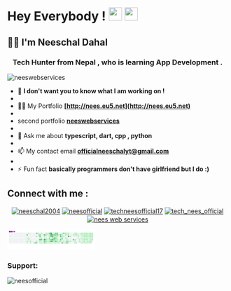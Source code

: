 # Hey Everybody ! <img src= "https://media2.giphy.com/media/Lm5hxmmI6ucOQGfjKj/giphy.gif?cid=6c09b952o9xti0m387z597k2xqipch3qmqjydym98oef87ve&rid=giphy.gif&ct=s" width= "30" height= "30"> <img src= "https://media.tenor.com/images/2adfe94e69139f3e22623b61d375a7a7/tenor.gif" width= "30" height= "30">
## 👋👋 I'm Neeschal Dahal
<h3 align="center">Tech Hunter from Nepal , who is learning App Development .</h3>
<p align="left"> <img src="https://komarev.com/ghpvc/?username=neeswebservices&label=Profile%20views&color=0e75b6&style=flat" alt="neeswebservices" /> </p>

- 🔭 **I don't want you to know what I am working on !**
- 
- 👨‍💻 My Portfolio **[http://nees.eu5.net](http://nees.eu5.net)**
- 
-  second portfolio **[neeswebservices](https://neeswebservices.netlify.app)**
-  
- 💬 Ask me about **typescript, dart, cpp , python**
- 
- 📫 My contact email **officialneeschalyt@gmail.com**
- 
- ⚡ Fun fact **basically programmers don't have girlfriend but I do :)**

## Connect with me :
<p align="center">
<a href="https://codepen.io/neeschal2004" target="blank"><img align="center" src="https://raw.githubusercontent.com/rahuldkjain/github-profile-readme-generator/master/src/images/icons/Social/codepen.svg" alt="neeschal2004" height="30" width="40" /></a>
<a href="https://twitter.com/neeswebservices" target="blank"><img align="center" src="https://raw.githubusercontent.com/rahuldkjain/github-profile-readme-generator/master/src/images/icons/Social/twitter.svg" alt="neesofficial" height="30" width="40" /></a>
<a href="https://fb.com/techneesofficial17" target="blank"><img align="center" src="https://raw.githubusercontent.com/rahuldkjain/github-profile-readme-generator/master/src/images/icons/Social/facebook.svg" alt="techneesofficial17" height="30" width="40" /></a>
<a href="https://instagram.com/neeswebservices" target="blank"><img align="center" src="https://raw.githubusercontent.com/rahuldkjain/github-profile-readme-generator/master/src/images/icons/Social/instagram.svg" alt="tech_nees_official" height="30" width="40" /></a>
<a href="https://www.youtube.com/c/nees web services" target="blank"><img align="center" src="https://raw.githubusercontent.com/rahuldkjain/github-profile-readme-generator/master/src/images/icons/Social/youtube.svg" alt="nees web services" height="30" width="40" /></a>
</p>
<img width='200px' src='./gitsnake.gif' alt='git snake'>
<h3 align="left">Support:</h3>
<p><a href="https://www.buymeacoffee.com/neesofficial"> <img align="left" src="https://cdn.buymeacoffee.com/buttons/v2/default-yellow.png" height="50" width="210" alt="neesofficial" /></a></p><br><br>
